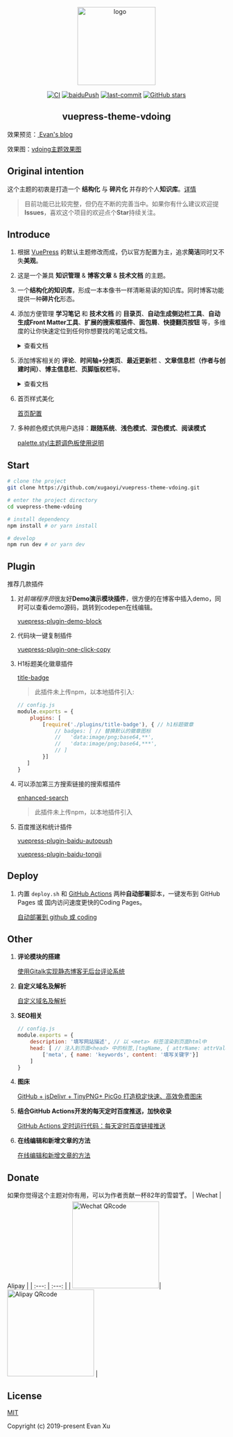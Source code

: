 <p align="center"><a href="https://xugaoyi.com/" target="_blank" rel="noopener noreferrer"><img width="180" src="https://cdn.jsdelivr.net/gh/xugaoyi/image_store/blog/20200409124835.png" alt="logo"></a></p>

<p align="center">
  <a href="https://github.com/xugaoyi/vuepress-theme-vdoing/actions?query=workflow%3ACI"><img src="https://github.com/xugaoyi/vuepress-theme-vdoing/workflows/CI/badge.svg" alt="CI"></a>
  <a href="https://github.com/xugaoyi/vuepress-theme-vdoing/actions?query=workflow%3AbaiduPush"><img src="https://github.com/xugaoyi/vuepress-theme-vdoing/workflows/baiduPush/badge.svg" alt="baiduPush"></a>
  <a href="https://github.com/xugaoyi/vuepress-theme-vdoing/commits/master"><img src="https://img.shields.io/github/last-commit/xugaoyi/vuepress-theme-vdoing" alt="last-commit"></a>
  <a href="https://github.com/xugaoyi/vuepress-theme-vdoing/stargazers"><img src="https://img.shields.io/github/stars/xugaoyi/vuepress-theme-vdoing" alt="GitHub stars"></a>

</p>

<h2 align="center">vuepress-theme-vdoing</h2>




效果预览：[ Evan's blog](https://xugaoyi.com/)

效果图：[vdoing主题效果图](https://xugaoyi.com/pages/d557b9a89a215d2e)


## Original intention

这个主题的初衷是打造一个 **结构化** 与 **碎片化** 并存的个人**知识库**。[详情](https://github.com/xugaoyi/vuepress-theme-vdoing/issues/339)

>  目前功能已比较完整，但仍在不断的完善当中。如果你有什么建议欢迎提**Issues**，喜欢这个项目的欢迎点个**Star**持续关注。

## Introduce

1. 根据 [VuePress](https://vuepress.vuejs.org/zh/) 的默认主题修改而成，仍以官方配置为主，追求**简洁**同时又不失**美观**。

2. 这是一个兼具 **知识管理** & **博客文章** & **技术文档** 的主题。

3. 一个**结构化的知识库**，形成一本本像书一样清晰易读的知识库。同时博客功能提供一种**碎片化**形态。

4. 添加方便管理 **学习笔记** 和 **技术文档** 的 **目录页**、**自动生成侧边栏工具**、**自动生成Front Matter工具**、**扩展的搜索框插件**、**面包屑**、**快捷翻页按钮** 等，多维度的让你快速定位到任何你想要找的笔记或文档。

   <details>
    <summary>查看文档</summary>
    <ul>
        <li><a href="https://github.com/xugaoyi/vuepress-theme-vdoing/issues/343">.vuepress/config.js 新增的配置</a></li>
        <li>简单的<b>目录页</b>配置，查看 <a href="https://github.com/xugaoyi/vuepress-theme-vdoing/issues/330">目录页配置</a>
        </li>
        <li><b>自动生成侧边栏工具</b> 让你拥有一个结构清晰的侧边栏，无需手动配置。<br/>
        <a href="https://github.com/xugaoyi/vuepress-theme-vdoing/issues/113">根据目录自动生成侧边栏和分类标签的约定说明</a>
        </li>
        <li><b>自动生成Front Matter工具</b> 助你专注于写作，你无需给每个文件都手写front matter。<br/>
        <a href="https://github.com/xugaoyi/vuepress-theme-vdoing/issues/324">自动生成Front Matter工具</a>
        </li>
        <li>
        可以添加第三方搜索链接的<a href="https://github.com/xugaoyi/vuepress-theme-vdoing/blob/master/docs/.vuepress/plugins/enhanced-search/README.md">扩展的搜索框插件</a>
        </li>
       <li>
        	<b>面包屑</b>和<b>快捷翻页按钮</b>内置于主题，无需配置。（面包屑数据依赖于自动生成侧边栏工具）
        </li>
    </ul>
   </details>


5. 添加博客相关的 **评论**、**时间轴+分类页**、**最近更新栏** 、**文章信息栏（作者与创建时间）**、**博主信息栏**、**页脚版权栏**等。
   <details>
    <summary>查看文档</summary>
    <ul>
        <li><a href="https://github.com/dongyuanxin/vuepress-plugin-comment">评论栏插件</a>
        </li>
        <li><a href="https://github.com/xugaoyi/vuepress-theme-vdoing/issues/331">时间轴+分类 页面配置</a> (分类数据依赖于自动生成侧边栏工具)
        </li>
        <li>
            <a href="https://github.com/xugaoyi/vuepress-theme-vdoing/issues/335">文章信息栏（作者与创建时间）</a>
        </li>
        <li><a href="https://github.com/xugaoyi/vuepress-theme-vdoing/issues/334">最近更新栏</a></li>
        <li><a href="https://github.com/xugaoyi/vuepress-theme-vdoing/issues/343">博主信息栏和页脚版权栏在config.js配置</a></li>
    </ul>
   </details>
   
6. 首页样式美化

   [首页配置](https://github.com/xugaoyi/vuepress-theme-vdoing/issues/338)

7. 多种颜色模式供用户选择：**跟随系统**、**浅色模式**、**深色模式**、**阅读模式**

   [palette.styl主题调色板使用说明](https://github.com/xugaoyi/vuepress-theme-vdoing/issues/345)

## Start

```bash
# clone the project
git clone https://github.com/xugaoyi/vuepress-theme-vdoing.git

# enter the project directory
cd vuepress-theme-vdoing

# install dependency
npm install # or yarn install

# develop
npm run dev # or yarn dev
```

## Plugin

推荐几款插件


1. 对*前端程序员*很友好**Demo演示模块插件**，很方便的在博客中插入demo，同时可以查看demo源码，跳转到codepen在线编辑。

   [vuepress-plugin-demo-block](https://www.npmjs.com/package/vuepress-plugin-demo-block)

2. 代码块一键复制插件

   [vuepress-plugin-one-click-copy](https://www.npmjs.com/package/vuepress-plugin-one-click-copy)

3. H1标题美化徽章插件

   [title-badge](https://github.com/xugaoyi/vuepress-theme-vdoing/tree/master/docs/.vuepress/plugins/title-badge)

   > 此插件未上传npm，以本地插件引入:

   ```js
   // config.js
   module.exports = {
       plugins: [
           [require('./plugins/title-badge'), { // h1标题徽章
               // badges: [ // 替换默认的徽章图标
               //   'data:image/png;base64,**',
               //   'data:image/png;base64,***',
               // ]
           }]
      ]
   }
   ```

4. 可以添加第三方搜索链接的搜索框插件

   [enhanced-search](https://github.com/xugaoyi/vuepress-theme-vdoing/blob/master/docs/.vuepress/plugins/enhanced-search/README.md)

   > 此插件未上传npm，以本地插件引入

5. 百度推送和统计插件

   [vuepress-plugin-baidu-autopush](https://www.npmjs.com/package/vuepress-plugin-baidu-autopush)

   [vuepress-plugin-baidu-tongji](https://www.npmjs.com/package/vuepress-plugin-baidu-tongji)

## Deploy

1. 内置 `deploy.sh` 和 [GitHub Actions](https://github.com/features/actions) 两种**自动部署**脚本，一键发布到 GitHub Pages 或 国内访问速度更快的Coding Pages。

   [自动部署到 github 或 coding](https://github.com/xugaoyi/vuepress-theme-vdoing/issues/325)



## Other

1. **评论模块的搭建**

   [使用Gitalk实现静态博客无后台评论系统](https://xugaoyi.com/pages/1da0bf9a988eafe5/)

2. **自定义域名及解析**

   [自定义域名及解析](https://github.com/xugaoyi/vuepress-theme-vdoing/issues/326)

3. **SEO相关**

   ```js
   // config.js
   module.exports = {
       description: '填写网站描述', // 以 <meta> 标签渲染到页面html中
       head: [ // 注入到页面<head> 中的标签,[tagName, { attrName: attrValue }]
           ['meta', { name: 'keywords', content: '填写关键字'}]
       ]
   }
   ```

4. **图床**

   [GitHub + jsDelivr + TinyPNG+ PicGo 打造稳定快速、高效免费图床](https://xugaoyi.com/pages/a5f73af5185fdf0a/)

5. **结合GitHub Actions开发的每天定时百度推送，加快收录**

   [GitHub Actions 定时运行代码：每天定时百度链接推送](https://xugaoyi.com/pages/f44d2f9ad04ab8d3/)

6. **在线编辑和新增文章的方法**

   [在线编辑和新增文章的方法](https://github.com/xugaoyi/vuepress-theme-vdoing/issues/327)

## Donate
如果你觉得这个主题对你有用，可以为作者贡献一杯82年的雪碧🍸。
| Wechat | Alipay |
| :---: | :---: |
| <img src="https://cdn.jsdelivr.net/gh/xugaoyi/image_store/blog/20200410113708.jpg" alt="Wechat QRcode" width=200>| <img src="https://cdn.jsdelivr.net/gh/xugaoyi/image_store/blog/20200410113707.jpg" alt="Alipay QRcode" width=200> |

## License
[MIT](https://github.com/xugaoyi/vuepress-theme-vdoing/blob/master/LICENSE)

Copyright (c) 2019-present Evan Xu